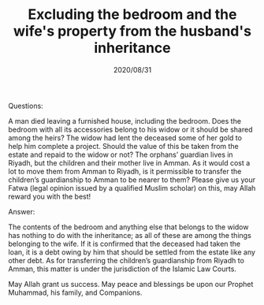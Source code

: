 ﻿---
layout: post
title: "Excluding the bedroom and the wife's property from the husband's inheritance"
publisher: "alsalafiyyah@icloud.com"
source: "Fatawa Al-Lajnah Ad-Da'imah no. 4724"
hijri: Muharram 12, 1442 AH
date: 2020/08/31
category: [inheritance, marriage, women]
shaykhs: 
 - Shaykh Abdul-Aziz ibn Baz
 - Shaykh Abdullah ibn Ghudayyan
 - Shaykh Abdul-Razzaq al-Afify
---

Questions:

A man died leaving a furnished house, including the bedroom. Does the bedroom with all its accessories belong to his widow or it should be shared among the heirs? The widow had lent the deceased some of her gold to help him complete a project. Should the value of this be taken from the estate and repaid to the widow or not? The orphans’ guardian lives in Riyadh, but the children and their mother live in Amman. As it would cost a lot to move them from Amman to Riyadh, is it permissible to transfer the children’s guardianship to Amman to be nearer to them? Please give us your Fatwa (legal opinion issued by a qualified Muslim scholar) on this, may Allah reward you with the best!

Answer:

The contents of the bedroom and anything else that belongs to the widow has nothing to do with the inheritance; as all of these are among the things belonging to the wife. If it is confirmed that the deceased had taken the loan, it is a debt owing by him that should be settled from the estate like any other debt. As for transferring the children’s guardianship from Riyadh to Amman, this matter is under the jurisdiction of the Islamic Law Courts.

May Allah grant us success. May peace and blessings be upon our Prophet Muhammad, his family, and Companions.
